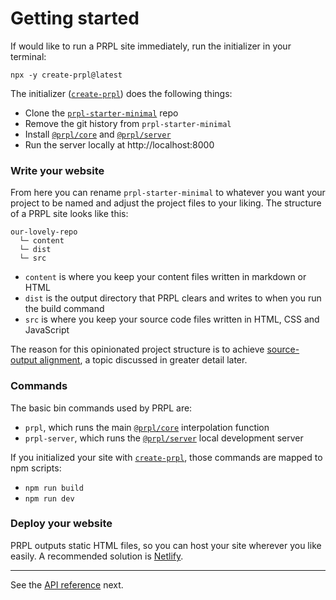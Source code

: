 <!--
title: Getting started
slug: /getting-started
order: 2
-->

# Getting started

If would like to run a PRPL site immediately, run the initializer in your terminal:

```shell
npx -y create-prpl@latest
```

The initializer ([`create-prpl`](https://github.com/tyhopp/create-prpl/blob/master/index.js)) does the following things:

- Clone the [`prpl-starter-minimal`](https://github.com/tyhopp/prpl-starter-minimal) repo
- Remove the git history from `prpl-starter-minimal`
- Install [`@prpl/core`](https://github.com/tyhopp/prpl/blob/master/packages/core/README.md) and [`@prpl/server`](https://github.com/tyhopp/prpl/blob/master/packages/server/README.md)
- Run the server locally at http://localhost:8000

### Write your website

From here you can rename `prpl-starter-minimal` to whatever you want your project to be named and adjust the project 
files to your liking. The structure of a PRPL site looks like this:

```asciidoc
our-lovely-repo
  └─ content
  └─ dist
  └─ src
```

- `content` is where you keep your content files written in markdown or HTML
- `dist` is the output directory that PRPL clears and writes to when you run the build command
- `src` is where you keep your source code files written in HTML, CSS and JavaScript

The reason for this opinionated project structure is to achieve [source-output alignment](/docs/source-output-alignment), a topic discussed in greater detail later.

### Commands

The basic bin commands used by PRPL are:

- `prpl`, which runs the main [`@prpl/core`](https://github.com/tyhopp/prpl/blob/master/packages/core/README.md) 
  interpolation function
- `prpl-server`, which runs the [`@prpl/server`](https://github.com/tyhopp/prpl/blob/master/packages/server/README.md) local development server
  
If you initialized your site with [`create-prpl`](https://github.com/tyhopp/create-prpl/blob/master/index.js), those 
commands are mapped to npm scripts:

- `npm run build`
- `npm run dev`

### Deploy your website

PRPL outputs static HTML files, so you can host your site wherever you like easily. A recommended solution is 
[Netlify](https://www.netlify.com).

---

See the [API reference](/api) next.